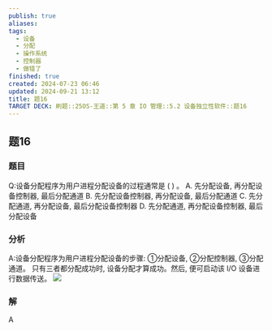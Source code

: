 ```yaml
---
publish: true
aliases: 
tags:
  - 设备
  - 分配
  - 操作系统
  - 控制器
  - 做错了
finished: true
created: 2024-07-23 06:46
updated: 2024-09-21 13:12
title: 题16
TARGET DECK: 刷题::25OS-王道::第 5 章 IO 管理::5.2 设备独立性软件::题16
---
```


## 题16
### 题目
Q:设备分配程序为用户进程分配设备的过程通常是 ( ) 。
A. 先分配设备, 再分配设备控制器, 最后分配通道
B. 先分配设备控制器, 再分配设备, 最后分配通道
C. 先分配通道, 再分配设备, 最后分配设备控制器
D. 先分配通道, 再分配设备控制器, 最后分配设备
### 分析
A:设备分配程序为用户进程分配设备的步骤: 
①分配设备, 
②分配控制器, 
③分配通道。
只有三者都分配成功时, 设备分配才算成功。然后, 便可启动该 I/O 设备进行数据传送。
![](https://img.hwenyi.live/202408112100509.webp)
### 解
A
